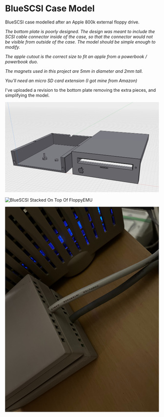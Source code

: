 # BlueSCSI Case Model

BlueSCSI case modelled after an Apple 800k external floppy drive.

*The bottom plate is poorly designed. The design was meant to include the SCSI cable connector inside of the case, so that the connector would not be visible from outside of the case. The model should be simple enough to modify.*

*The apple cutout is the correct size to fit an apple from a powerbook / powerbook duo.*

*The magnets used in this project are 5mm in diameter and 2mm tall.*

*You'll need an micro SD card extension (I got mine from Amazon)*

I've uploaded a revision to the bottom plate removing the extra pieces, and simplifying the model.

![Model](https://raw.githubusercontent.com/mcbeav/readme.photos/refs/heads/main/models/blue.scsi.apple.800k/front.png)


![BlueSCSI Stacked On Top Of FloppyEMU](https://raw.githubusercontent.com/mcbeav/readme.photos/refs/heads/main/models/blue.scsi.apple.800k/bluescsi.jpg)


![Back Of BlueSCSI](https://raw.githubusercontent.com/mcbeav/readme.photos/refs/heads/main/models/blue.scsi.apple.800k/back.jpg)
